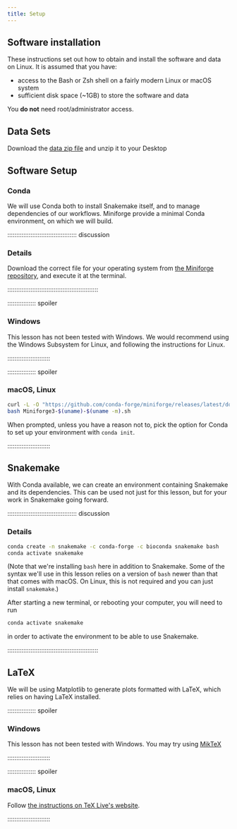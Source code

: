 ```yaml
---
title: Setup
---
```


## Software installation

These instructions set out how to obtain and install the software and data on Linux. It is
assumed that you have:

- access to the Bash or Zsh shell on a fairly modern Linux or macOS system
- sufficient disk space (~1GB) to store the software and data

You **do not** need root/administrator access.


## Data Sets

<!--
FIXME: place any data you want learners to use in `episodes/data` and then use
       a relative link ( [data zip file](data/lesson-data.zip) ) to provide a
       link to it, replacing the example.com link.
-->
Download the [data zip file](https://example.com/FIXME) and unzip it to your Desktop

## Software Setup

### Conda

We will use Conda both to install Snakemake itself,
and to manage dependencies of our workflows.
Miniforge provide a minimal Conda environment,
on which we will build.

::::::::::::::::::::::::::::::::::::::: discussion

### Details

Download the correct file for your operating system from
[the Miniforge repository][miniforge],
and execute it at the terminal.

:::::::::::::::::::::::::::::::::::::::::::::::::::

:::::::::::::::: spoiler

### Windows

This lesson has not been tested with Windows.
We would recommend using the Windows Subsystem for Linux,
and following the instructions for Linux.

::::::::::::::::::::::::

:::::::::::::::: spoiler

### macOS, Linux

```bash
curl -L -O "https://github.com/conda-forge/miniforge/releases/latest/download/Miniforge3-$(uname)-$(uname -m).sh"
bash Miniforge3-$(uname)-$(uname -m).sh
```

When prompted,
unless you have a reason not to,
pick the option for Conda to set up your environment with `conda init`.

::::::::::::::::::::::::

## Snakemake

With Conda available,
we can create an environment containing Snakemake and its dependencies.
This can be used not just for this lesson,
but for your work in Snakemake going forward.

::::::::::::::::::::::::::::::::::::::: discussion

### Details

```bash
conda create -n snakemake -c conda-forge -c bioconda snakemake bash
conda activate snakemake
```

(Note that we're installing `bash` here in addition to Snakemake.
Some of the syntax we'll use in this lesson relies on
a version of `bash` newer than that that comes with macOS.
On Linux,
this is not required and you can just install `snakemake`.)

After starting a new terminal,
or rebooting your computer,
you will need to run

```bash
conda activate snakemake
```

in order to activate the environment to be able to use Snakemake.

:::::::::::::::::::::::::::::::::::::::::::::::::::

## LaTeX

We will be using Matplotlib to generate plots formatted with LaTeX,
which relies on having LaTeX installed.

:::::::::::::::: spoiler

### Windows

This lesson has not been tested with Windows.
You may try using [MikTeX][miktex]

::::::::::::::::::::::::

:::::::::::::::: spoiler

### macOS, Linux

Follow [the instructions on TeX Live's website][texlive].

::::::::::::::::::::::::



[miktex]: https://miktex.org/download
[miniforge]: https://github.com/conda-forge/miniforge
[texlive]: https://tug.org/texlive/quickinstall.html
